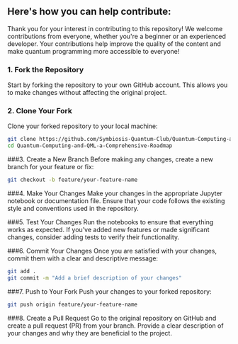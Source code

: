 ## **Here's how you can help contribute:**

Thank you for your interest in contributing to this repository! We welcome contributions from everyone, whether you're a beginner or an experienced developer. Your contributions help improve the quality of the content and make quantum programming more accessible to everyone!


### 1. Fork the Repository
Start by forking the repository to your own GitHub account. This allows you to make changes without affecting the original project.

### 2. Clone Your Fork
Clone your forked repository to your local machine:
```bash
git clone https://github.com/Symbiosis-Quantum-Club/Quantum-Computing-and-QML-a-Comprehensive-Roadmap
cd Quantum-Computing-and-QML-a-Comprehensive-Roadmap
```
###3. Create a New Branch
Before making any changes, create a new branch for your feature or fix:
```bash
git checkout -b feature/your-feature-name
```

###4. Make Your Changes
Make your changes in the appropriate Jupyter notebook or documentation file. Ensure that your code follows the existing style and conventions used in the repository.

###5. Test Your Changes
Run the notebooks to ensure that everything works as expected. If you’ve added new features or made significant changes, consider adding tests to verify their functionality.

###6. Commit Your Changes
Once you are satisfied with your changes, commit them with a clear and descriptive message:
```bash
git add .
git commit -m "Add a brief description of your changes"
```

###7. Push to Your Fork
Push your changes to your forked repository:

```bash
git push origin feature/your-feature-name
```

###8. Create a Pull Request
Go to the original repository on GitHub and create a pull request (PR) from your branch. Provide a clear description of your changes and why they are beneficial to the project.
